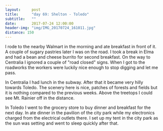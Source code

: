 ```yaml
---
layout:     post
title:      "day 69: Shelton - Toledo"
subtitle:   ""
date:       2017-07-24 12:00:00
header-img: "img/IMG_20170724_161011.jpg"
distance: 150
---
```


I rode to the nearby Walmart in the morning and ate breakfast in front of it.
A couple of sugary pastries later I was on the road.
I took a break in Elma and had a bean and cheese burrito for second breakfast.
On the way to Centralia I ignored a couple of "road closed" signs.
When I got to the roadworks the workers were luckily nice enough to stop digging and let me pass.

In Centralia I had lunch in the subway.
After that it became very hilly towards Toledo.
The scenery here is nice, patches of forests and fields but it is nothing compared to the previous weeks.
Above the treetops I could see Mt. Rainier off in the distance.

In Toledo I went to the grocery store to buy dinner and breakfast for the next day.
In ate dinner in the pavilion of the city park while my electronics charged from the electrical outlets there.
I set up my tent in the city park as the sun was setting and went to sleep quickly after that.


